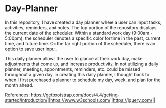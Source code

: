 # Day-Planner

In this repository, I have created a day planner where a user can input tasks, activities, reminders, and notes. The top portion of the repository displays the current date of the scheduler. Within a standard work day (9:00am - 5:00pm), the scheduler denotes a specific color for time in the past, current time, and future time. On the far right portion of the scheduler, there is an option to save user input.

This daily planner allows the user to glance at their work day, make adjustments that come up, and increase productivity. In not utilizing a daily planner, meetings, appointments, reminders, etc. could be missed throughout a given day. In creating this daily planner, I thought back to when I first purchased a planner to schedule my day, week, and plan for the month ahead.

References:
https://getbootstrap.com/docs/4.4/getting-started/introduction/||https://www.w3schools.com/||https://jquery.com/||
